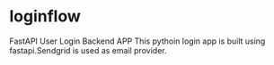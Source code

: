 # loginflow
FastAPI User Login Backend APP
This pythoin login app is built using fastapi.Sendgrid is used as email provider.
